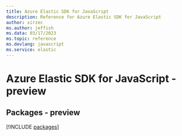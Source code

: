 ```yaml
---
title: Azure Elastic SDK for JavaScript
description: Reference for Azure Elastic SDK for JavaScript
author: xirzec
ms.author: jeffish
ms.data: 03/17/2023
ms.topic: reference
ms.devlang: javascript
ms.service: elastic
---
```

# Azure Elastic SDK for JavaScript - preview
## Packages - preview
[!INCLUDE [packages](elastic-index.md)]